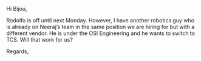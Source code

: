 
Hi Bijou,

Rodolfo is off until next Monday. However, I have another robotics guy who is already on Neeraj’s team in the same position we are hiring for but with a different vendor. He is under the OSI Engineering and he wants to switch to TCS. Will that work for us?

Regards,

